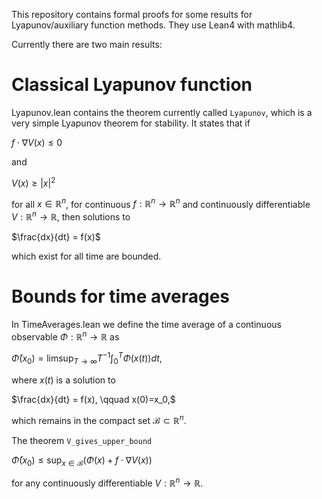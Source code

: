 This repository contains formal proofs for some results for Lyapunov/auxiliary function methods. They use Lean4 with mathlib4.

Currently there are two main results:

# Classical Lyapunov function
Lyapunov.lean contains the theorem currently called `Lyapunov`, which is a very simple Lyapunov theorem for stability. It states that if

$f\cdot \nabla V(x) \leq 0$

and

$V(x) \geq \left|x\right|^2$

for all $x\in\mathbb{R}^n$, for continuous $f:\mathbb{R}^n\to\mathbb{R}^n$ and continuously differentiable $V:\mathbb{R}^n\to\mathbb{R}$, then solutions to

$\frac{dx}{dt} = f(x)$

which exist for all time are bounded.

# Bounds for time averages
In TimeAverages.lean we define the time average of a continuous observable $\Phi:\mathbb{R}^n\to\mathbb{R}$ as

$\bar\Phi(x_0) = \limsup_{T\to\infty} T^{-1}\int_0^T \Phi(x(t)) dt,$

where $x(t)$ is a solution to

$\frac{dx}{dt} = f(x), \qquad x(0)=x_0,$

which remains in the compact set $\mathcal{B}\subset\mathbb{R}^n$.

The theorem `V_gives_upper_bound`

$\bar\Phi(x_0) \leq \sup_{x\in\mathcal{B}} \left(\Phi(x) + f\cdot\nabla V(x) \right)$

for any continuously differentiable $V:\mathbb{R}^n\to\mathbb{R}$.